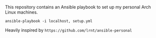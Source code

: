This repository contains an Ansible playbook to set up my personal Arch Linux
machines.

```
ansible-playbook -i localhost, setup.yml
```

Heavily inspired by
`https://github.com/lrnt/ansible-personal`
